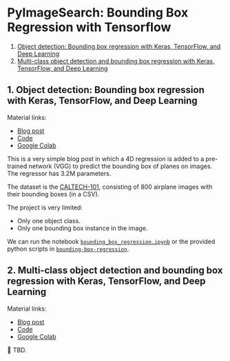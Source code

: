 # PyImageSearch: Bounding Box Regression with Tensorflow

1. [Object detection: Bounding box regression with Keras, TensorFlow, and Deep Learning](https://pyimagesearch.com/2020/10/05/object-detection-bounding-box-regression-with-keras-tensorflow-and-deep-learning/?_ga=2.164853631.1777097551.1684564539-1295398344.1684564539)
2. [Multi-class object detection and bounding box regression with Keras, TensorFlow, and Deep Learning](https://pyimagesearch.com/2020/10/12/multi-class-object-detection-and-bounding-box-regression-with-keras-tensorflow-and-deep-learning/?_ga=2.67263313.1777097551.1684564539-1295398344.1684564539)

## 1. Object detection: Bounding box regression with Keras, TensorFlow, and Deep Learning

Material links:

- [Blog post](https://pyimagesearch.com/2020/10/05/object-detection-bounding-box-regression-with-keras-tensorflow-and-deep-learning/?_ga=2.164853631.1777097551.1684564539-1295398344.1684564539)
- [Code](https://pyimagesearch-code-downloads.s3-us-west-2.amazonaws.com/bounding-box-regression/bounding-box-regression.zip)
- [Google Colab](https://colab.research.google.com/drive/1vQ587yUumW0xEEPPj-6aYUPi1eYjshs2?usp=sharing)

This is a very simple blog post in which a 4D regression is added to a pre-trained network (VGG) to predict the bounding box of planes on images. The regressor has 3.2M parameters.

The dataset is the [CALTECH-101](https://data.caltech.edu/records/mzrjq-6wc02), consisting of 800 airplane images with their bounding boxes (in a CSV).

The project is very limited:

- Only one object class.
- Only one bounding box instance in the image.

We can run the notebook [`bounding_box_regression.ipynb`](./bounding_box_regression.ipynb) or the provided python scripts in [`bounding-box-regression`](./bounding-box-regression).

## 2. Multi-class object detection and bounding box regression with Keras, TensorFlow, and Deep Learning

Material links:

- [Blog post](https://www.pyimagesearch.com/2020/10/12/multi-class-object-detection-and-bounding-box-regression-with-keras-tensorflow-and-deep-learning/?_ga=2.72423251.1777097551.1684564539-1295398344.1684564539)
- [Code](https://pyimagesearch-code-downloads.s3-us-west-2.amazonaws.com/multi-class-bbox-regression/multi-class-bbox-regression.zip)
- [Google Colab](https://colab.research.google.com/drive/1U8N3pJPIHzRuhhZ8K2Rxh0wmCgftVPEb?usp=sharing)


:construction: TBD.